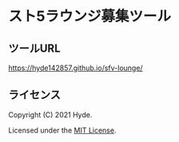 # スト5ラウンジ募集ツール

## ツールURL

https://hyde142857.github.io/sfv-lounge/

## ライセンス

Copyright (C) 2021 Hyde.

Licensed under the [MIT License](LICENSE).
